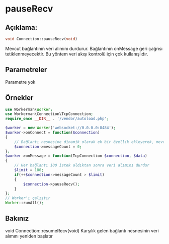 # pauseRecv
## Açıklama:
```php
void Connection::pauseRecv(void)
```

Mevcut bağlantının veri alımını durdurur. Bağlantının onMessage geri çağrısı tetiklenmeyecektir. Bu yöntem veri akışı kontrolü için çok kullanışlıdır.

## Parametreler

Parametre yok

## Örnekler

```php
use Workerman\Worker;
use Workerman\Connection\TcpConnection;
require_once __DIR__ . '/vendor/autoload.php';

$worker = new Worker('websocket://0.0.0.0:8484');
$worker->onConnect = function($connection)
{
    // Bağlantı nesnesine dinamik olarak ek bir özellik ekleyerek, mevcut bağlantının kaç istek gönderdiğini saklar
    $connection->messageCount = 0;
};
$worker->onMessage = function(TcpConnection $connection, $data)
{
    // Her bağlantı 100 istek aldıktan sonra veri alımını durdur
    $limit = 100;
    if(++$connection->messageCount > $limit)
    {
        $connection->pauseRecv();
    }
};
// Worker'ı çalıştır
Worker::runAll();
```

## Bakınız
void Connection::resumeRecv(void) Karşılık gelen bağlantı nesnesinin veri alımını yeniden başlatır
